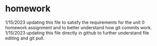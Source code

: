 # homework
1/15/2023 updating this file to satisfy the requirements for the unit 0 homework assignment and to better understand how git commits work.
1/15/2023 updating this file directly in github to further understand file editing and git pull.
